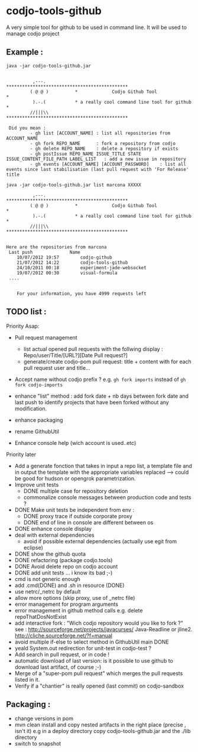 codjo-tools-github
=================

A very simple tool for github to be used in command line.
It will be used to manage codjo project


Example :
---------

```java -jar codjo-tools-github.jar```

```

          ,---.           **********************************************
         ( @ @ )          *             Codjo Github Tool              *
          ).-.(           * a really cool command line tool for github *
         //|||\\          **********************************************

 Did you mean :
         - gh list [ACCOUNT_NAME] : list all repositories from ACCOUNT_NAME
         - gh fork REPO_NAME      : fork a repository from codjo
         - gh delete REPO_NAME    : delete a repository if exists
         - gh postIssue REPO_NAME ISSUE_TITLE STATE ISSUE_CONTENT_FILE_PATH LABEL_LIST   : add a new issue in repository
         - gh events [ACCOUNT_NAME] [ACCOUNT_PASSWORD]    : list all events since last stabilisation (last pull request with 'For Release' title
```



```java -jar codjo-tools-github.jar list marcona XXXXX```

```
          ,---.           **********************************************
         ( @ @ )          *             Codjo Github Tool              *
          ).-.(           * a really cool command line tool for github *
         //|||\\          **********************************************


Here are the repositories from marcona
 Last push				Name
	10/07/2012 19:57		codjo-github
	21/07/2012 14:22		codjo-tools-github
	24/10/2011 00:18		experiment-jade-websocket
	19/07/2012 00:30		visual-formula
 ....


	For your information, you have 4999 requests left
```


TODO list :
-----------

Priority Asap:
 - Pull request management
   - list actual opened pull requests with the follwing display : Repo/user/Title/[URL?][Date Pull request?]
   - generate/create codjo-pom pull request: title + content with for each pull request user and title...

 - Accept name without codjo prefix ? e.g. ```gh fork imports``` instead of ```gh fork codjo-imports```


 - enhance "list" method : add fork date + nb days between fork date and last push to identify projects that have been
   forked without any modification.

 - enhance packaging
 - rename GithubUtil
 - Enhance console help (wich account is used..etc)

Priority later
 - Add a generate fonction that takes in input a repo list, a template file and in output the template with the appropriate variables replaced 
   --> could be good for hudson or opengrok parametrization.
 - Improve unit tests
      - DONE multiple case for repository deletion
      - commonalize console messages between production code and tests ?
 - DONE Make unit tests be independent from env :
      - DONE proxy trace if outside corporate proxy
      - DONE end of line in console are different between os
 - DONE enhance console display
 - deal with external dependencies
     - avoid if possible external dependencies (actually use egit from eclipse)
 - DONE show the github quota
 - DONE refactoring (package codjo.tools)
 - DONE Avoid delete repo on codjo account
 - DONE add unit tests ... i know its bad ;-)
 - cmd is not generic enough
 - add .cmd(DONE) and .sh in resource (DONE)
 - use netrc/_netrc by default
 - allow more options (skip proxy, use of _netrc file)
 - error management for program arguments
 - error management in github method calls e.g. delete repoThatDosNotExist
 - add interactive fork : "Wich codjo repository would you like to fork ?"
    see : http://sourceforge.net/projects/javacurses/
          Java-Readline or jline2.
          http://cliche.sourceforge.net/?f=manual
 - avoid multiple if-else to select method in GithubUtil main DONE
 - yeald System.out redirection for unit-test in codjo-test ?
 - Add search in pull request, or in code !
 - automatic download of last version: is it possible to use github to download last artifact, of course ;-)
 - Merge of a "super-pom pull request" which merges the pull requests listed in it.
 - Verify if a "chantier" is really opened (last commit) on codjo-sandbox

 Packaging :
-----------

  * change versions in pom
  * mvn clean install and copy nested artifacts in the right place (precise , isn't it)
   e.g in a deploy directory copy codjo-tools-github.jar and the ./lib directory
  * switch to snapshot
